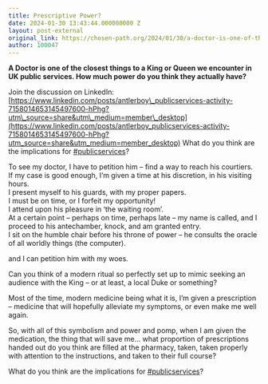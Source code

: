 ```yaml
---
title: Prescriptive Power?
date: 2024-01-30 13:43:44.000000000 Z
layout: post-external
original_link: https://chosen-path.org/2024/01/30/a-doctor-is-one-of-the-closest-things-to-a-king-or-queen-we-encounter-in-uk-public-services-how-much-power-do-you-think-they-actually-have/
author: 100047
---
```


 **A Doctor is one of the closest things to a King or Queen we encounter in UK public services. How much power do you think they actually have?**

Join the discussion on LinkedIn: [https://www.linkedin.com/posts/antlerboy\_publicservices-activity-7158014653145497600-hPhg?utm\_source=share&utm\_medium=member\_desktop](https://www.linkedin.com/posts/antlerboy_publicservices-activity-7158014653145497600-hPhg?utm_source=share&utm_medium=member_desktop) What do you think are the implications for [#publicservices](https://www.linkedin.com/feed/hashtag/?keywords=publicservices&highlightedUpdateUrns=urn%3Ali%3Aactivity%3A7158014653145497600)?

To see my doctor, I have to petition him – find a way to reach his courtiers.  
If my case is good enough, I’m given a time at his discretion, in his visiting hours.  
I present myself to his guards, with my proper papers.  
I must be on time, or I forfeit my opportunity!  
I attend upon his pleasure in ‘the waiting room’.  
At a certain point – perhaps on time, perhaps late – my name is called, and I proceed to his antechamber, knock, and am granted entry.  
I sit on the humble chair before his throne of power – he consults the oracle of all worldly things (the computer).  

and I can petition him with my woes.  

Can you think of a modern ritual so perfectly set up to mimic seeking an audience with the King – or at least, a local Duke or something?  

Most of the time, modern medicine being what it is, I’m given a prescription – medicine that will hopefully alleviate my symptoms, or even make me well again.  

So, with all of this symbolism and power and pomp, when I am given the medication, the thing that will save me… what proportion of prescriptions handed out do you think are filled at the pharmacy, taken, taken properly with attention to the instructions, and taken to their full course?  

What do you think are the implications for [#publicservices](https://www.linkedin.com/feed/hashtag/?keywords=publicservices&highlightedUpdateUrns=urn%3Ali%3Aactivity%3A7158014653145497600)?

